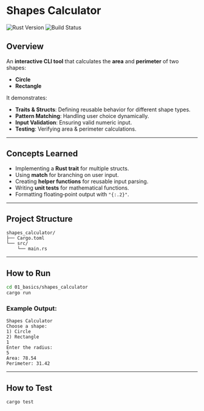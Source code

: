 # Shapes Calculator

![Rust Version](https://img.shields.io/badge/Rust-1.70%2B-orange)
![Build Status](https://github.com/yourusername/rust-solana-portfolio/actions/workflows/rust.yml/badge.svg)

## Overview
An **interactive CLI tool** that calculates the **area** and **perimeter** of two shapes:  
- **Circle**
- **Rectangle**

It demonstrates:
- **Traits & Structs**: Defining reusable behavior for different shape types.
- **Pattern Matching**: Handling user choice dynamically.
- **Input Validation**: Ensuring valid numeric input.
- **Testing**: Verifying area & perimeter calculations.

---

## Concepts Learned
- Implementing a **Rust trait** for multiple structs.
- Using **match** for branching on user input.
- Creating **helper functions** for reusable input parsing.
- Writing **unit tests** for mathematical functions.
- Formatting floating‑point output with `"{:.2}"`.

---

## Project Structure
```
shapes_calculator/
├── Cargo.toml
└── src/
    └── main.rs
```

---

## How to Run
```bash
cd 01_basics/shapes_calculator
cargo run
```

### Example Output:
```
Shapes Calculator
Choose a shape:
1) Circle
2) Rectangle
1
Enter the radius:
5
Area: 78.54
Perimeter: 31.42
```

---

## How to Test
```bash
cargo test
```

